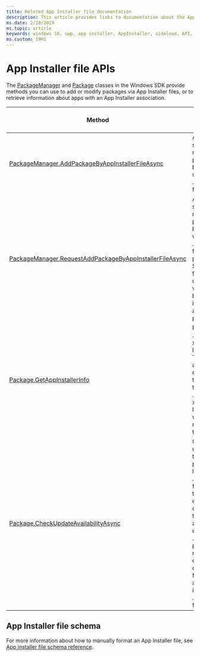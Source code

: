 ```yaml
---
title: Related App Installer file documentation
description: This article provides links to documentation about the App Installer file schema and related APIs provided by the Windows SDK.
ms.date: 2/20/2019
ms.topic: article
keywords: windows 10, uwp, app installer, AppInstaller, sideload, API, XML, schema
ms.custom: 19H1
---
```


# App Installer file APIs

The [PackageManager](/uwp/api/windows.management.deployment.packagemanager) and [Package](/uwp/api/windows.applicationmodel.package) classes in the Windows SDK provide methods you can use to add or modify packages via App Installer files, or to retrieve information about apps with an App Installer association.

|  Method  |  Description | Minimum supported release |
|----------|--------------|-------------------|
|  [PackageManager.AddPackageByAppInstallerFileAsync](/uwp/api/windows.management.deployment.packagemanager.addpackagebyappinstallerfileasync)  | Allows single or multiple app packages to be installed with an .appinstaller file. | Windows 10 Fall Creators Update (version 1709, build 16299)   |
|  [PackageManager.RequestAddPackageByAppInstallerFileAsync](/uwp/api/windows.management.deployment.packagemanager.requestaddpackagebyappinstallerfileasync)  | Allows single or multiple app packages to be installed with an .appinstaller file. This will perform a SmartScreen filter and user verification before installing the app package(s). | Windows 10 Fall Creators Update (version 1709, build 16299)       |
|  [Package.GetAppInstallerInfo](/uwp/api/windows.applicationmodel.package.getappinstallerinfo)  | Returns the .appinstaller xml file location. This allows app developers to retrieve the .appinstaller xml file location when needed by their app. | Windows 10, version 1809 (build 17763) |
|  [Package.CheckUpdateAvailabilityAsync](/uwp/api/windows.applicationmodel.package.checkupdateavailabilityasync)  | Checks for updates to the main app package listed in the .appinstaller file. It allows the developer to determine if the updates are required due to .appinstaller policy. This method currently only works for applications installed via .appinstaller files. | Windows 10, version 1809 (build 17763) |

## App Installer file schema

For more information about how to manually format an App Installer file, see [App installer file schema reference](/uwp/schemas/appinstallerschema/app-installer-file).
